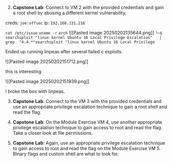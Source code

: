 2. **Capstone Lab**: Connect to VM 2 with the provided credentials and gain a root shell by abusing a different kernel vulnerability.

creds: `joe:offsec`
ip: `192.168.131.216`

`cat /etc/issue`
`uname -r`
`arch`
![[Pasted image 20250202135644.png]]
`└─$ searchsploit "linux kernel Ubuntu 16 Local Privilege Escalation"   | grep  "4.4.*"searchsploit "linux kernel Ubuntu 16 Local Privilege`

Ended up running linpeas after several failed c exploits. 

![[Pasted image 20250202151712.png]]

this is interesting

![[Pasted image 20250202151939.png]]

I broke the box with linpeas. 

3. **Capstone Lab**: Connect to the VM 3 with the provided credentials and use an appropriate privilege escalation technique to gain a root shell and read the flag.


4. **Capstone Lab**: On the Module Exercise VM 4, use another appropriate privilege escalation technique to gain access to root and read the flag. Take a closer look at file permissions.

5. **Capstone Lab**: Again, use an appropriate privilege escalation technique to gain access to root and read the flag on the Module Exercise VM 5. Binary flags and custom shell are what to look for.